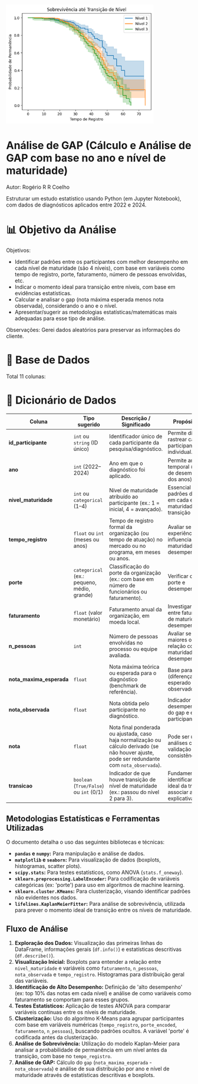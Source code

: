 <img src="Sobrevivência até transição de nível.png" alt="Imagem do Projeto" width="400"/>

# Análise de GAP (Cálculo e Análise de GAP com base no ano e nível de maturidade)
Autor: Rogério R R Coelho

Estruturar um estudo estatístico usando Python (em Jupyter Notebook), com dados de diagnósticos aplicados entre 2022 e 2024.

# 📊 Objetivo da Análise

Objetivos:

* Identificar padrões entre os participantes com melhor desempenho em cada nível de maturidade (são 4 níveis), com base em variáveis como tempo de registro, porte, faturamento, número de pessoas envolvidas, etc.
* Indicar o momento ideal para transição entre níveis, com base em evidências estatísticas.
* Calcular e analisar o gap (nota máxima esperada menos nota observada), considerando o ano e o nível.
* Apresentar/sugerir as metodologias estatísticas/matemáticas mais adequadas para esse tipo de análise.

Observações: Gerei dados aleatórios para preservar as informações do cliente.

# 📂 Base de Dados
Total 11 colunas:
# 📑 Dicionário de Dados

| **Coluna**               | **Tipo sugerido**                           | **Descrição / Significado**                                                                                                                                                        | **Propósito na Análise** |
|--------------------------|----------------------------------------------|--------------------------------------------------------------------------------------------------------------------------------------------------------------------------------------|--------------------------|
| **id_participante**      | `int` ou `string` (ID único)                 | Identificador único de cada participante da pesquisa/diagnóstico.                                                                                                                   | Permite diferenciar e rastrear cada participante de forma individual. |
| **ano**                  | `int` (2022–2024)                            | Ano em que o diagnóstico foi aplicado.                                                                                                                                              | Permite analisar evolução temporal (ex.: mudanças de desempenho ao longo dos anos). |
| **nivel_maturidade**     | `int` ou `categorical` (1–4)                 | Nível de maturidade atribuído ao participante (ex.: 1 = inicial, 4 = avançado).                                                                                                     | Essencial para identificar padrões de desempenho em cada estágio de maturidade e avaliar a transição entre níveis. |
| **tempo_registro**       | `float` ou `int` (meses ou anos)             | Tempo de registro formal da organização (ou tempo de atuação) no mercado ou no programa, em meses ou anos.                                                                          | Avaliar se a experiência/tempo influencia o nível de maturidade e o desempenho. |
| **porte**                | `categorical` (ex.: pequeno, médio, grande)  | Classificação do porte da organização (ex.: com base em número de funcionários ou faturamento).                                                                                     | Verificar correlação entre porte e desempenho/maturidade. |
| **faturamento**          | `float` (valor monetário)                    | Faturamento anual da organização, em moeda local.                                                                                                                                   | Investigar se há relação entre faturamento e nível de maturidade ou desempenho. |
| **n_pessoas**            | `int`                                       | Número de pessoas envolvidas no processo ou equipe avaliada.                                                                                                                        | Avaliar se equipes maiores ou menores têm relação com o nível de maturidade ou desempenho. |
| **nota_maxima_esperada** | `float`                                      | Nota máxima teórica ou esperada para o diagnóstico (benchmark de referência).                                                                                                       | Base para cálculo do **gap** (diferença entre o esperado e o observado). |
| **nota_observada**       | `float`                                      | Nota obtida pelo participante no diagnóstico.                                                                                                                                       | Indicador real de desempenho para análise do gap e evolução do participante. |
| **nota**                 | `float`                                      | Nota final ponderada ou ajustada, caso haja normalização ou cálculo derivado (se não houver ajuste, pode ser redundante com `nota_observada`).                                      | Pode ser usada em análises comparativas ou validação da consistência dos dados. |
| **transicao**            | `boolean` (`True/False`) ou `int` (0/1)      | Indicador de que houve transição de nível de maturidade (ex.: passou do nível 2 para 3).                                                                                            | Fundamental para identificar o momento ideal da transição e associar a variáveis explicativas. |


## Metodologias Estatísticas e Ferramentas Utilizadas
O documento detalha o uso das seguintes bibliotecas e técnicas:

*   **`pandas` e `numpy`:** Para manipulação e análise de dados.
*   **`matplotlib` e `seaborn`:** Para visualização de dados (boxplots, histogramas, scatter plots).
*   **`scipy.stats`:** Para testes estatísticos, como ANOVA (`stats.f_oneway`).
*   **`sklearn.preprocessing.LabelEncoder`:** Para codificação de variáveis categóricas (ex: 'porte') para uso em algoritmos de machine learning.
*   **`sklearn.cluster.KMeans`:** Para clusterização, visando identificar padrões não evidentes nos dados.
*   **`lifelines.KaplanMeierFitter`:** Para análise de sobrevivência, utilizada para prever o momento ideal de transição entre os níveis de maturidade.

## Fluxo de Análise
1.  **Exploração dos Dados:** Visualização das primeiras linhas do DataFrame, informações gerais (`df.info()`) e estatísticas descritivas (`df.describe()`).
2.  **Visualização Inicial:** Boxplots para entender a relação entre `nivel_maturidade` e variáveis como `faturamento`, `n_pessoas`, `nota_observada` e `tempo_registro`. Histogramas para distribuição geral das variáveis.
3.  **Identificação de Alto Desempenho:** Definição de 'alto desempenho' (ex: top 10% das notas em cada nível) e análise de como variáveis como faturamento se comportam para esses grupos.
4.  **Testes Estatísticos:** Aplicação de testes ANOVA para comparar variáveis contínuas entre os níveis de maturidade.
5.  **Clusterização:** Uso do algoritmo K-Means para agrupar participantes com base em variáveis numéricas (`tempo_registro`, `porte_encoded`, `faturamento`, `n_pessoas`), buscando padrões ocultos. A variável 'porte' é codificada antes da clusterização.
6.  **Análise de Sobrevivência:** Utilização do modelo Kaplan-Meier para analisar a probabilidade de permanência em um nível antes da transição, com base no `tempo_registro`.
7.  **Análise de GAP:** Cálculo do `gap` (`nota_maxima_esperada` - `nota_observada`) e análise de sua distribuição por ano e nível de maturidade através de estatísticas descritivas e boxplots.


